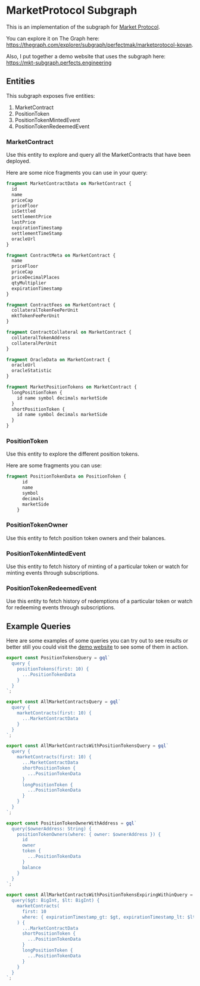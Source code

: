 # MarketProtocol Subgraph

This is an implementation of the subgraph for [Market Protocol](https://marketprotocol.io).

You can explore it on The Graph here: https://thegraph.com/explorer/subgraph/perfectmak/marketprotocol-kovan.

Also, I put together a demo website that uses the subgraph here: https://mkt-subgraph.perfects.engineering 

## Entities

This subgraph exposes five entities:

1. MarketContract
2. PositionToken
3. PositionTokenMintedEvent
4. PositionTokenRedeemedEvent

### MarketContract

Use this entity to explore and query all the MarketContracts that have been deployed.

Here are some nice fragments you can use in your query:

```graphql
fragment MarketContractData on MarketContract {
  id
  name
  priceCap
  priceFloor
  isSettled
  settlementPrice
  lastPrice
  expirationTimestamp
  settlementTimeStamp
  oracleUrl
}

fragment ContractMeta on MarketContract {
  name
  priceFloor
  priceCap
  priceDecimalPlaces
  qtyMultiplier
  expirationTimestamp
}

fragment ContractFees on MarketContract {
  collateralTokenFeePerUnit
  mktTokenFeePerUnit
}

fragment ContractCollateral on MarketContract {
  collateralTokenAddress
  collateralPerUnit
}

fragment OracleData on MarketContract {
  oracleUrl
  oracleStatistic
}

fragment MarketPositionTokens on MarketContract {
  longPositionToken {
    id name symbol decimals marketSide
  }
  shortPositionToken {
    id name symbol decimals marketSide
  }
}
```

### PositionToken

Use this entity to explore the different position tokens.

Here are some fragments you can use:

```graphql
fragment PositionTokenData on PositionToken {
      id
      name
      symbol
      decimals
      marketSide
    }
```

### PositionTokenOwner

Use this entity to fetch position token owners and their balances.

### PositionTokenMintedEvent

Use this entity to fetch history of minting of a particular token or watch for minting events through subscriptions.

### PositionTokenRedeemedEvent

Use this entity to fetch history of redemptions of a particular token or watch for redeeming events through subscriptions.

## Example Queries
Here are some examples of some queries you can try out to see results or better still you could visit the [demo website](https://mkt-subgraph.perfects.engineering) to see some of them in action.

```javascript
export const PositionTokensQuery = gql`
  query {
    positionTokens(first: 10) {
      ...PositionTokenData
    }
  }
`;

export const AllMarketContractsQuery = gql`
  query {
    marketContracts(first: 10) {
      ...MarketContractData
    }
  }
`;

export const AllMarketContractsWithPositionTokensQuery = gql`
  query {
    marketContracts(first: 10) {
      ...MarketContractData
      shortPositionToken {
        ...PositionTokenData
      }
      longPositionToken {
        ...PositionTokenData
      }
    }
  }
`;

export const PositionTokenOwnerWithAddress = gql`
  query($ownerAddress: String) {
    positionTokenOwners(where: { owner: $ownerAddress }) {
      id
      owner
      token {
        ...PositionTokenData
      }
      balance
    }
  }
`;

export const AllMarketContractsWithPositionTokensExpiringWithinQuery = gql`
  query($gt: BigInt, $lt: BigInt) {
    marketContracts(
      first: 10
      where: { expirationTimestamp_gt: $gt, expirationTimestamp_lt: $lt }
    ) {
      ...MarketContractData
      shortPositionToken {
        ...PositionTokenData
      }
      longPositionToken {
        ...PositionTokenData
      }
    }
  }
`;

